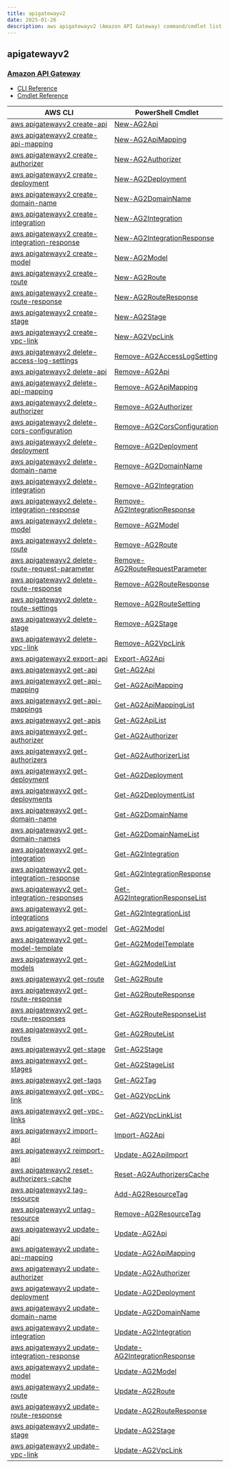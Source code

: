 ```yaml
---
title: apigatewayv2
date: 2025-01-26
description: aws apigatewayv2 (Amazon API Gateway) command/cmdlet list.
---
```


## apigatewayv2

### [Amazon API Gateway](https://aws.amazon.com/api-gateway/)

* [CLI Reference](https://awscli.amazonaws.com/v2/documentation/api/latest/reference/apigatewayv2/index.html)
* [Cmdlet Reference](https://docs.aws.amazon.com/powershell/latest/reference/items/Amazon_API_Gateway_V2_cmdlets.html)

|AWS CLI|PowerShell Cmdlet|
|----|----|
|[aws apigatewayv2 create-api](https://awscli.amazonaws.com/v2/documentation/api/latest/reference/apigatewayv2/create-api.html)|[New-AG2Api](https://docs.aws.amazon.com/powershell/latest/reference/items/New-AG2Api.html)|
|[aws apigatewayv2 create-api-mapping](https://awscli.amazonaws.com/v2/documentation/api/latest/reference/apigatewayv2/create-api-mapping.html)|[New-AG2ApiMapping](https://docs.aws.amazon.com/powershell/latest/reference/items/New-AG2ApiMapping.html)|
|[aws apigatewayv2 create-authorizer](https://awscli.amazonaws.com/v2/documentation/api/latest/reference/apigatewayv2/create-authorizer.html)|[New-AG2Authorizer](https://docs.aws.amazon.com/powershell/latest/reference/items/New-AG2Authorizer.html)|
|[aws apigatewayv2 create-deployment](https://awscli.amazonaws.com/v2/documentation/api/latest/reference/apigatewayv2/create-deployment.html)|[New-AG2Deployment](https://docs.aws.amazon.com/powershell/latest/reference/items/New-AG2Deployment.html)|
|[aws apigatewayv2 create-domain-name](https://awscli.amazonaws.com/v2/documentation/api/latest/reference/apigatewayv2/create-domain-name.html)|[New-AG2DomainName](https://docs.aws.amazon.com/powershell/latest/reference/items/New-AG2DomainName.html)|
|[aws apigatewayv2 create-integration](https://awscli.amazonaws.com/v2/documentation/api/latest/reference/apigatewayv2/create-integration.html)|[New-AG2Integration](https://docs.aws.amazon.com/powershell/latest/reference/items/New-AG2Integration.html)|
|[aws apigatewayv2 create-integration-response](https://awscli.amazonaws.com/v2/documentation/api/latest/reference/apigatewayv2/create-integration-response.html)|[New-AG2IntegrationResponse](https://docs.aws.amazon.com/powershell/latest/reference/items/New-AG2IntegrationResponse.html)|
|[aws apigatewayv2 create-model](https://awscli.amazonaws.com/v2/documentation/api/latest/reference/apigatewayv2/create-model.html)|[New-AG2Model](https://docs.aws.amazon.com/powershell/latest/reference/items/New-AG2Model.html)|
|[aws apigatewayv2 create-route](https://awscli.amazonaws.com/v2/documentation/api/latest/reference/apigatewayv2/create-route.html)|[New-AG2Route](https://docs.aws.amazon.com/powershell/latest/reference/items/New-AG2Route.html)|
|[aws apigatewayv2 create-route-response](https://awscli.amazonaws.com/v2/documentation/api/latest/reference/apigatewayv2/create-route-response.html)|[New-AG2RouteResponse](https://docs.aws.amazon.com/powershell/latest/reference/items/New-AG2RouteResponse.html)|
|[aws apigatewayv2 create-stage](https://awscli.amazonaws.com/v2/documentation/api/latest/reference/apigatewayv2/create-stage.html)|[New-AG2Stage](https://docs.aws.amazon.com/powershell/latest/reference/items/New-AG2Stage.html)|
|[aws apigatewayv2 create-vpc-link](https://awscli.amazonaws.com/v2/documentation/api/latest/reference/apigatewayv2/create-vpc-link.html)|[New-AG2VpcLink](https://docs.aws.amazon.com/powershell/latest/reference/items/New-AG2VpcLink.html)|
|[aws apigatewayv2 delete-access-log-settings](https://awscli.amazonaws.com/v2/documentation/api/latest/reference/apigatewayv2/delete-access-log-settings.html)|[Remove-AG2AccessLogSetting](https://docs.aws.amazon.com/powershell/latest/reference/items/Remove-AG2AccessLogSetting.html)|
|[aws apigatewayv2 delete-api](https://awscli.amazonaws.com/v2/documentation/api/latest/reference/apigatewayv2/delete-api.html)|[Remove-AG2Api](https://docs.aws.amazon.com/powershell/latest/reference/items/Remove-AG2Api.html)|
|[aws apigatewayv2 delete-api-mapping](https://awscli.amazonaws.com/v2/documentation/api/latest/reference/apigatewayv2/delete-api-mapping.html)|[Remove-AG2ApiMapping](https://docs.aws.amazon.com/powershell/latest/reference/items/Remove-AG2ApiMapping.html)|
|[aws apigatewayv2 delete-authorizer](https://awscli.amazonaws.com/v2/documentation/api/latest/reference/apigatewayv2/delete-authorizer.html)|[Remove-AG2Authorizer](https://docs.aws.amazon.com/powershell/latest/reference/items/Remove-AG2Authorizer.html)|
|[aws apigatewayv2 delete-cors-configuration](https://awscli.amazonaws.com/v2/documentation/api/latest/reference/apigatewayv2/delete-cors-configuration.html)|[Remove-AG2CorsConfiguration](https://docs.aws.amazon.com/powershell/latest/reference/items/Remove-AG2CorsConfiguration.html)|
|[aws apigatewayv2 delete-deployment](https://awscli.amazonaws.com/v2/documentation/api/latest/reference/apigatewayv2/delete-deployment.html)|[Remove-AG2Deployment](https://docs.aws.amazon.com/powershell/latest/reference/items/Remove-AG2Deployment.html)|
|[aws apigatewayv2 delete-domain-name](https://awscli.amazonaws.com/v2/documentation/api/latest/reference/apigatewayv2/delete-domain-name.html)|[Remove-AG2DomainName](https://docs.aws.amazon.com/powershell/latest/reference/items/Remove-AG2DomainName.html)|
|[aws apigatewayv2 delete-integration](https://awscli.amazonaws.com/v2/documentation/api/latest/reference/apigatewayv2/delete-integration.html)|[Remove-AG2Integration](https://docs.aws.amazon.com/powershell/latest/reference/items/Remove-AG2Integration.html)|
|[aws apigatewayv2 delete-integration-response](https://awscli.amazonaws.com/v2/documentation/api/latest/reference/apigatewayv2/delete-integration-response.html)|[Remove-AG2IntegrationResponse](https://docs.aws.amazon.com/powershell/latest/reference/items/Remove-AG2IntegrationResponse.html)|
|[aws apigatewayv2 delete-model](https://awscli.amazonaws.com/v2/documentation/api/latest/reference/apigatewayv2/delete-model.html)|[Remove-AG2Model](https://docs.aws.amazon.com/powershell/latest/reference/items/Remove-AG2Model.html)|
|[aws apigatewayv2 delete-route](https://awscli.amazonaws.com/v2/documentation/api/latest/reference/apigatewayv2/delete-route.html)|[Remove-AG2Route](https://docs.aws.amazon.com/powershell/latest/reference/items/Remove-AG2Route.html)|
|[aws apigatewayv2 delete-route-request-parameter](https://awscli.amazonaws.com/v2/documentation/api/latest/reference/apigatewayv2/delete-route-request-parameter.html)|[Remove-AG2RouteRequestParameter](https://docs.aws.amazon.com/powershell/latest/reference/items/Remove-AG2RouteRequestParameter.html)|
|[aws apigatewayv2 delete-route-response](https://awscli.amazonaws.com/v2/documentation/api/latest/reference/apigatewayv2/delete-route-response.html)|[Remove-AG2RouteResponse](https://docs.aws.amazon.com/powershell/latest/reference/items/Remove-AG2RouteResponse.html)|
|[aws apigatewayv2 delete-route-settings](https://awscli.amazonaws.com/v2/documentation/api/latest/reference/apigatewayv2/delete-route-settings.html)|[Remove-AG2RouteSetting](https://docs.aws.amazon.com/powershell/latest/reference/items/Remove-AG2RouteSetting.html)|
|[aws apigatewayv2 delete-stage](https://awscli.amazonaws.com/v2/documentation/api/latest/reference/apigatewayv2/delete-stage.html)|[Remove-AG2Stage](https://docs.aws.amazon.com/powershell/latest/reference/items/Remove-AG2Stage.html)|
|[aws apigatewayv2 delete-vpc-link](https://awscli.amazonaws.com/v2/documentation/api/latest/reference/apigatewayv2/delete-vpc-link.html)|[Remove-AG2VpcLink](https://docs.aws.amazon.com/powershell/latest/reference/items/Remove-AG2VpcLink.html)|
|[aws apigatewayv2 export-api](https://awscli.amazonaws.com/v2/documentation/api/latest/reference/apigatewayv2/export-api.html)|[Export-AG2Api](https://docs.aws.amazon.com/powershell/latest/reference/items/Export-AG2Api.html)|
|[aws apigatewayv2 get-api](https://awscli.amazonaws.com/v2/documentation/api/latest/reference/apigatewayv2/get-api.html)|[Get-AG2Api](https://docs.aws.amazon.com/powershell/latest/reference/items/Get-AG2Api.html)|
|[aws apigatewayv2 get-api-mapping](https://awscli.amazonaws.com/v2/documentation/api/latest/reference/apigatewayv2/get-api-mapping.html)|[Get-AG2ApiMapping](https://docs.aws.amazon.com/powershell/latest/reference/items/Get-AG2ApiMapping.html)|
|[aws apigatewayv2 get-api-mappings](https://awscli.amazonaws.com/v2/documentation/api/latest/reference/apigatewayv2/get-api-mappings.html)|[Get-AG2ApiMappingList](https://docs.aws.amazon.com/powershell/latest/reference/items/Get-AG2ApiMappingList.html)|
|[aws apigatewayv2 get-apis](https://awscli.amazonaws.com/v2/documentation/api/latest/reference/apigatewayv2/get-apis.html)|[Get-AG2ApiList](https://docs.aws.amazon.com/powershell/latest/reference/items/Get-AG2ApiList.html)|
|[aws apigatewayv2 get-authorizer](https://awscli.amazonaws.com/v2/documentation/api/latest/reference/apigatewayv2/get-authorizer.html)|[Get-AG2Authorizer](https://docs.aws.amazon.com/powershell/latest/reference/items/Get-AG2Authorizer.html)|
|[aws apigatewayv2 get-authorizers](https://awscli.amazonaws.com/v2/documentation/api/latest/reference/apigatewayv2/get-authorizers.html)|[Get-AG2AuthorizerList](https://docs.aws.amazon.com/powershell/latest/reference/items/Get-AG2AuthorizerList.html)|
|[aws apigatewayv2 get-deployment](https://awscli.amazonaws.com/v2/documentation/api/latest/reference/apigatewayv2/get-deployment.html)|[Get-AG2Deployment](https://docs.aws.amazon.com/powershell/latest/reference/items/Get-AG2Deployment.html)|
|[aws apigatewayv2 get-deployments](https://awscli.amazonaws.com/v2/documentation/api/latest/reference/apigatewayv2/get-deployments.html)|[Get-AG2DeploymentList](https://docs.aws.amazon.com/powershell/latest/reference/items/Get-AG2DeploymentList.html)|
|[aws apigatewayv2 get-domain-name](https://awscli.amazonaws.com/v2/documentation/api/latest/reference/apigatewayv2/get-domain-name.html)|[Get-AG2DomainName](https://docs.aws.amazon.com/powershell/latest/reference/items/Get-AG2DomainName.html)|
|[aws apigatewayv2 get-domain-names](https://awscli.amazonaws.com/v2/documentation/api/latest/reference/apigatewayv2/get-domain-names.html)|[Get-AG2DomainNameList](https://docs.aws.amazon.com/powershell/latest/reference/items/Get-AG2DomainNameList.html)|
|[aws apigatewayv2 get-integration](https://awscli.amazonaws.com/v2/documentation/api/latest/reference/apigatewayv2/get-integration.html)|[Get-AG2Integration](https://docs.aws.amazon.com/powershell/latest/reference/items/Get-AG2Integration.html)|
|[aws apigatewayv2 get-integration-response](https://awscli.amazonaws.com/v2/documentation/api/latest/reference/apigatewayv2/get-integration-response.html)|[Get-AG2IntegrationResponse](https://docs.aws.amazon.com/powershell/latest/reference/items/Get-AG2IntegrationResponse.html)|
|[aws apigatewayv2 get-integration-responses](https://awscli.amazonaws.com/v2/documentation/api/latest/reference/apigatewayv2/get-integration-responses.html)|[Get-AG2IntegrationResponseList](https://docs.aws.amazon.com/powershell/latest/reference/items/Get-AG2IntegrationResponseList.html)|
|[aws apigatewayv2 get-integrations](https://awscli.amazonaws.com/v2/documentation/api/latest/reference/apigatewayv2/get-integrations.html)|[Get-AG2IntegrationList](https://docs.aws.amazon.com/powershell/latest/reference/items/Get-AG2IntegrationList.html)|
|[aws apigatewayv2 get-model](https://awscli.amazonaws.com/v2/documentation/api/latest/reference/apigatewayv2/get-model.html)|[Get-AG2Model](https://docs.aws.amazon.com/powershell/latest/reference/items/Get-AG2Model.html)|
|[aws apigatewayv2 get-model-template](https://awscli.amazonaws.com/v2/documentation/api/latest/reference/apigatewayv2/get-model-template.html)|[Get-AG2ModelTemplate](https://docs.aws.amazon.com/powershell/latest/reference/items/Get-AG2ModelTemplate.html)|
|[aws apigatewayv2 get-models](https://awscli.amazonaws.com/v2/documentation/api/latest/reference/apigatewayv2/get-models.html)|[Get-AG2ModelList](https://docs.aws.amazon.com/powershell/latest/reference/items/Get-AG2ModelList.html)|
|[aws apigatewayv2 get-route](https://awscli.amazonaws.com/v2/documentation/api/latest/reference/apigatewayv2/get-route.html)|[Get-AG2Route](https://docs.aws.amazon.com/powershell/latest/reference/items/Get-AG2Route.html)|
|[aws apigatewayv2 get-route-response](https://awscli.amazonaws.com/v2/documentation/api/latest/reference/apigatewayv2/get-route-response.html)|[Get-AG2RouteResponse](https://docs.aws.amazon.com/powershell/latest/reference/items/Get-AG2RouteResponse.html)|
|[aws apigatewayv2 get-route-responses](https://awscli.amazonaws.com/v2/documentation/api/latest/reference/apigatewayv2/get-route-responses.html)|[Get-AG2RouteResponseList](https://docs.aws.amazon.com/powershell/latest/reference/items/Get-AG2RouteResponseList.html)|
|[aws apigatewayv2 get-routes](https://awscli.amazonaws.com/v2/documentation/api/latest/reference/apigatewayv2/get-routes.html)|[Get-AG2RouteList](https://docs.aws.amazon.com/powershell/latest/reference/items/Get-AG2RouteList.html)|
|[aws apigatewayv2 get-stage](https://awscli.amazonaws.com/v2/documentation/api/latest/reference/apigatewayv2/get-stage.html)|[Get-AG2Stage](https://docs.aws.amazon.com/powershell/latest/reference/items/Get-AG2Stage.html)|
|[aws apigatewayv2 get-stages](https://awscli.amazonaws.com/v2/documentation/api/latest/reference/apigatewayv2/get-stages.html)|[Get-AG2StageList](https://docs.aws.amazon.com/powershell/latest/reference/items/Get-AG2StageList.html)|
|[aws apigatewayv2 get-tags](https://awscli.amazonaws.com/v2/documentation/api/latest/reference/apigatewayv2/get-tags.html)|[Get-AG2Tag](https://docs.aws.amazon.com/powershell/latest/reference/items/Get-AG2Tag.html)|
|[aws apigatewayv2 get-vpc-link](https://awscli.amazonaws.com/v2/documentation/api/latest/reference/apigatewayv2/get-vpc-link.html)|[Get-AG2VpcLink](https://docs.aws.amazon.com/powershell/latest/reference/items/Get-AG2VpcLink.html)|
|[aws apigatewayv2 get-vpc-links](https://awscli.amazonaws.com/v2/documentation/api/latest/reference/apigatewayv2/get-vpc-links.html)|[Get-AG2VpcLinkList](https://docs.aws.amazon.com/powershell/latest/reference/items/Get-AG2VpcLinkList.html)|
|[aws apigatewayv2 import-api](https://awscli.amazonaws.com/v2/documentation/api/latest/reference/apigatewayv2/import-api.html)|[Import-AG2Api](https://docs.aws.amazon.com/powershell/latest/reference/items/Import-AG2Api.html)|
|[aws apigatewayv2 reimport-api](https://awscli.amazonaws.com/v2/documentation/api/latest/reference/apigatewayv2/reimport-api.html)|[Update-AG2ApiImport](https://docs.aws.amazon.com/powershell/latest/reference/items/Update-AG2ApiImport.html)|
|[aws apigatewayv2 reset-authorizers-cache](https://awscli.amazonaws.com/v2/documentation/api/latest/reference/apigatewayv2/reset-authorizers-cache.html)|[Reset-AG2AuthorizersCache](https://docs.aws.amazon.com/powershell/latest/reference/items/Reset-AG2AuthorizersCache.html)|
|[aws apigatewayv2 tag-resource](https://awscli.amazonaws.com/v2/documentation/api/latest/reference/apigatewayv2/tag-resource.html)|[Add-AG2ResourceTag](https://docs.aws.amazon.com/powershell/latest/reference/items/Add-AG2ResourceTag.html)|
|[aws apigatewayv2 untag-resource](https://awscli.amazonaws.com/v2/documentation/api/latest/reference/apigatewayv2/untag-resource.html)|[Remove-AG2ResourceTag](https://docs.aws.amazon.com/powershell/latest/reference/items/Remove-AG2ResourceTag.html)|
|[aws apigatewayv2 update-api](https://awscli.amazonaws.com/v2/documentation/api/latest/reference/apigatewayv2/update-api.html)|[Update-AG2Api](https://docs.aws.amazon.com/powershell/latest/reference/items/Update-AG2Api.html)|
|[aws apigatewayv2 update-api-mapping](https://awscli.amazonaws.com/v2/documentation/api/latest/reference/apigatewayv2/update-api-mapping.html)|[Update-AG2ApiMapping](https://docs.aws.amazon.com/powershell/latest/reference/items/Update-AG2ApiMapping.html)|
|[aws apigatewayv2 update-authorizer](https://awscli.amazonaws.com/v2/documentation/api/latest/reference/apigatewayv2/update-authorizer.html)|[Update-AG2Authorizer](https://docs.aws.amazon.com/powershell/latest/reference/items/Update-AG2Authorizer.html)|
|[aws apigatewayv2 update-deployment](https://awscli.amazonaws.com/v2/documentation/api/latest/reference/apigatewayv2/update-deployment.html)|[Update-AG2Deployment](https://docs.aws.amazon.com/powershell/latest/reference/items/Update-AG2Deployment.html)|
|[aws apigatewayv2 update-domain-name](https://awscli.amazonaws.com/v2/documentation/api/latest/reference/apigatewayv2/update-domain-name.html)|[Update-AG2DomainName](https://docs.aws.amazon.com/powershell/latest/reference/items/Update-AG2DomainName.html)|
|[aws apigatewayv2 update-integration](https://awscli.amazonaws.com/v2/documentation/api/latest/reference/apigatewayv2/update-integration.html)|[Update-AG2Integration](https://docs.aws.amazon.com/powershell/latest/reference/items/Update-AG2Integration.html)|
|[aws apigatewayv2 update-integration-response](https://awscli.amazonaws.com/v2/documentation/api/latest/reference/apigatewayv2/update-integration-response.html)|[Update-AG2IntegrationResponse](https://docs.aws.amazon.com/powershell/latest/reference/items/Update-AG2IntegrationResponse.html)|
|[aws apigatewayv2 update-model](https://awscli.amazonaws.com/v2/documentation/api/latest/reference/apigatewayv2/update-model.html)|[Update-AG2Model](https://docs.aws.amazon.com/powershell/latest/reference/items/Update-AG2Model.html)|
|[aws apigatewayv2 update-route](https://awscli.amazonaws.com/v2/documentation/api/latest/reference/apigatewayv2/update-route.html)|[Update-AG2Route](https://docs.aws.amazon.com/powershell/latest/reference/items/Update-AG2Route.html)|
|[aws apigatewayv2 update-route-response](https://awscli.amazonaws.com/v2/documentation/api/latest/reference/apigatewayv2/update-route-response.html)|[Update-AG2RouteResponse](https://docs.aws.amazon.com/powershell/latest/reference/items/Update-AG2RouteResponse.html)|
|[aws apigatewayv2 update-stage](https://awscli.amazonaws.com/v2/documentation/api/latest/reference/apigatewayv2/update-stage.html)|[Update-AG2Stage](https://docs.aws.amazon.com/powershell/latest/reference/items/Update-AG2Stage.html)|
|[aws apigatewayv2 update-vpc-link](https://awscli.amazonaws.com/v2/documentation/api/latest/reference/apigatewayv2/update-vpc-link.html)|[Update-AG2VpcLink](https://docs.aws.amazon.com/powershell/latest/reference/items/Update-AG2VpcLink.html)|

